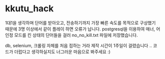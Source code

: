 # kkutu_hack

1대1을 생각하며 단어를 받아오고, 전송하기까지 가장 빠른 속도를 목적으로 구상했기 때문에 3명 이상에서 같이 플레이 하면 오류가 납니다.
postgresql을 이용하여 매너, 어인정 모드를 킨 상태의 단어들을 걸러 no_no_kill.txt 파일에 저장했습니다.


db, selenium, 크롤링 자체를 처음 접하는 거라 제작 시간이 1주일이 걸렸습니다 ..
코드가 더럽다고 생각하실지도 너그러운 마음으로 봐주세요 :)
